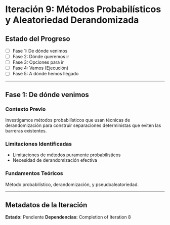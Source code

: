 # Iteración 9: Métodos Probabilísticos y Aleatoriedad Derandomizada

## Estado del Progreso
- [ ] Fase 1: De dónde venimos
- [ ] Fase 2: Dónde queremos ir
- [ ] Fase 3: Opciones para ir
- [ ] Fase 4: Vamos (Ejecución)
- [ ] Fase 5: A dónde hemos llegado

---

## Fase 1: De dónde venimos

### Contexto Previo
Investigamos métodos probabilísticos que usan técnicas de derandomización para construir separaciones deterministas que eviten las barreras existentes.

### Limitaciones Identificadas
- Limitaciones de métodos puramente probabilísticos
- Necesidad de derandomización efectiva

### Fundamentos Teóricos
Método probabilístico, derandomización, y pseudoaleatoriedad.

---

## Metadatos de la Iteración

**Estado:** Pendiente
**Dependencias:** Completion of Iteration 8
